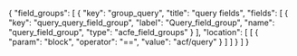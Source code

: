 {
  "field_groups": [
    {
      "key": "group_query",
      "title": "query fields",
      "fields": [
        {
          "key": "query_query_field_group",
          "label": "Query_field_group",
          "name": "query_field_group",
          "type": "acfe_field_groups"
        }
      ],
      "location": [
        [
          {
            "param": "block",
            "operator": "==",
            "value": "acf/query"
          }
        ]
      ]
    }
  ]
}

